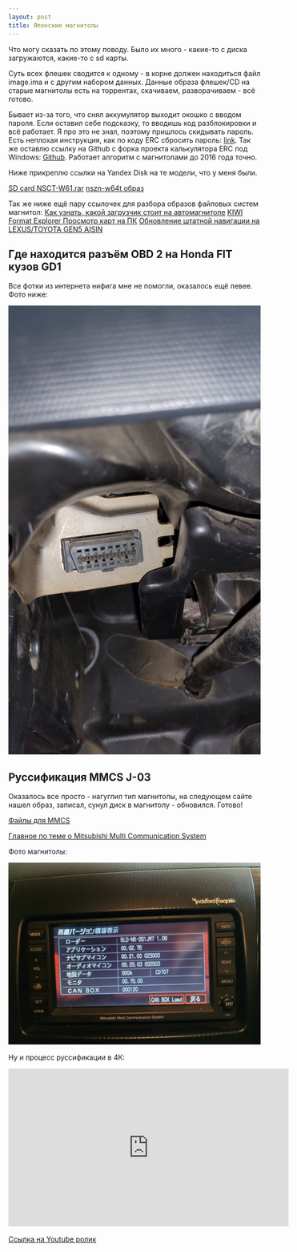 ```yaml
---
layout: post
title: Японские магнитолы
---
```


Что могу сказать по этому поводу. Было их много - какие-то с диска загружаются, какие-то с sd карты.

Суть всех флешек сводится к одному - в корне должен находиться файл image.ima и с другим набором данных. Данные образа флешек/CD на старые магнитолы есть на торрентах, скачиваем, разворачиваем - всё готово.

Бывает из-за того, что снял аккумулятор выходит окошко с вводом пароля. Если оставил себе подсказку, то вводишь код разблокировки и всё работает. Я про это не знал, поэтому пришлось скидывать пароль. Есть неплохая инструкция, как по коду ERC сбросить пароль: [link](https://www.drive2.ru/l/510243215350169817/). Так же оставлю ссылку на Github с форка проекта калькулятора ERC под Windows: [Github](https://github.com/OlegBezverhii/erc-calculator). Работает алгоритм с магнитолами до 2016 года точно.

Ниже прикреплю ссылки на Yandex Disk на те модели, что у меня были.

[SD card NSCT-W61.rar](https://disk.yandex.ru/d/q9mSVRPXuQuezw)
[nszn-w64t образ](https://disk.yandex.ru/d/M05_OMaMfdAoew)

Так же ниже ещё пару ссылочек для разбора образов файловых систем магнитол:
[Как узнать, какой загрузчик стоит на автомагнитоле](https://profimaxblog.ru/как-узнать-какой-загрузчик-стоит-на-ав/)
[KIWI Format Explorer Просмотр карт на ПК](https://profimaxblog.ru/explorer/)
[Обновление штатной навигации на LEXUS/TOYOTA GEN5 AISIN](https://club-lexus.ru/forum/viewtopic.php?p=3890731#3890731)


## Где находится разъём OBD 2 на Honda FIT кузов GD1

Все фотки из интернета нифига мне не помогли, оказалось ещё левее. Фото ниже:

![OBD2 разъём Honda FIT GD1](/assets/honda/obd2.jpg "OBD2 разъём Honda FIT GD1")

## Руссификация MMCS J-03

Оказалось все просто - нагуглил тип магнитолы, на следующем сайте нашел образ, записал, сунул диск в магнитолу - обновился. Готово!
 
[Файлы для MMCS](http://faq.out-club.ru/Файлы_для_MMCS)

[Главное по теме о Mitsubishi Multi Communication System](https://out-club.ru/board/showthread.php?t=13813&page=656)

Фото магнитолы:

![Фото магнитолы MMCS J-03](/assets/honda/MMCS.jpg "MMCS J-03")

Ну и процесс руссификации в 4К:

<iframe width="560" height="315" src="https://www.youtube.com/embed/-r9u0coWW8Q" title="YouTube video player" frameborder="0" allow="accelerometer; autoplay; clipboard-write; encrypted-media; gyroscope; picture-in-picture; web-share" allowfullscreen></iframe>


[Ссылка на Youtube ролик](https://www.youtube.com/embed/-r9u0coWW8Q)